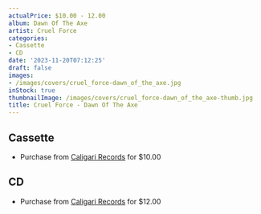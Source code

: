 ```yaml
---
actualPrice: $10.00 - 12.00
album: Dawn Of The Axe
artist: Cruel Force
categories:
- Cassette
- CD
date: '2023-11-20T07:12:25'
draft: false
images:
- /images/covers/cruel_force-dawn_of_the_axe.jpg
inStock: true
thumbnailImage: /images/covers/cruel_force-dawn_of_the_axe-thumb.jpg
title: Cruel Force - Dawn Of The Axe
---
```


## Cassette
* Purchase from [Caligari Records](https://caligarirecords.storenvy.com/products/36679244-cruel-force-dawn-of-the-axe) for $10.00
## CD
* Purchase from [Caligari Records](https://caligarirecords.storenvy.com/products/36679258-cruel-force-dawn-of-the-axe-cd) for $12.00
